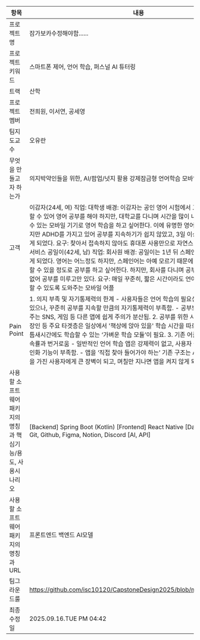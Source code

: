 |항목|내용|
|---|---|
|프로젝트명|잠가보카수정해야함......|
|프로젝트 키워드|스마트폰 제어, 언어 학습, 퍼스널 AI 튜터링|
|트랙|산학|
|프로젝트멤버|전희원, 이서연, 공세영|
|팀지도교수|오유란|
|무엇을 만들고자 하는가|의지박약인들을 위한, AI/팝업/넛지 활용 강제잠금형 언어학습 모바일 어플|
|고객| 이감자(24세, 여) 직업: 대학생 배경: 이감자는 공인 영어 시험에서 고득점을 해야 취직을 할 수 있어 영어 공부를 해야 하지만, 대학교를 다니며 시간을 많이 내지 못해 쉽게 접근할 수 있는 모바일 기기로 영어 학습을 하고 싶어한다. 이에 유명한 영어 공부 어플을 깔아봤지만 ADHD를 가지고 있어 공부를 지속하기가 쉽지 않았고, 3일 이상 어플에 접속하지 않게 되었다. 요구: 찾아서 접속하지 않아도 휴대폰 사용만으로 자연스럽게 공부할 수 있는 서비스 공일이(42세, 남) 직업: 회사원 배경: 공일이는 1년 뒤 스페인으로 장기 출장을 가게 되었다. 영어는 어느정도 하지만, 스페인어는 아예 모르기 때문에 기본적인 회화 정도는 할 수 있을 정도로 공부를 하고 싶어한다. 하지만, 회사를 다니며 공부를 할 시간과 체력이 없어 공부를 미루고만 있다. 요구: 매일 꾸준히, 짧은 시간이라도 언어를 효과적으로 공부할 수 있도록 도와주는 모바일 어플|
|Pain Point|1. 의지 부족 및 자기통제력의 한계 - 사용자들은 언어 학습의 필요성은 충분히 인식하고 있으나, 꾸준히 공부를 지속할 만큼의 자기통제력이 부족함. - 공부보다 즉각적인 자극을 주는 SNS, 게임 등 다른 앱에 쉽게 주의가 분산됨. 2. 공부를 위한 시간 부족 - 대학생, 직장인 등 주요 타겟층은 일상에서 '책상에 앉아 있을' 학습 시간을 따로 내기 어려움. - 짧은 틈새시간에도 학습할 수 있는 ‘가벼운 학습 모듈’이 필요. 3. 기존 어플리케이션의 낮은 지속률과 번거로움 - 일반적인 언어 학습 앱은 강제력이 없고, 사용자 몰입을 위한 넛지나 개인화 기능이 부족함. - 앱을 ‘직접 찾아 들어가야 하는’ 기존 구조는 ADHD나 낮은 집중력을 가진 사용자에게 큰 장벽이 되고, 며칠만 지나면 앱을 켜지 않게 되는 현상이 반복됨.|
|사용할 소프트웨어 패키지의 명칭과 핵심기능/용도, 사용시나리오|[Backend] Spring Boot (Kotlin)  [Frontend] React Native  [Database]  [협업 툴] Git, Github, Figma, Notion, Discord  [AI, API]|
|사용할 소프트웨어 패키지의 명칭과 URL|프론트엔드 백엔드 AI모델|
|팀그라운드룰|https://github.com/isc10120/CapstoneDesign2025/blob/main/GroudRule.MD|
|최종수정일|2025.09.16.TUE PM 04:42|

